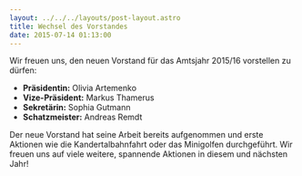```yaml
---
layout: ../../../layouts/post-layout.astro
title: Wechsel des Vorstandes
date: 2015-07-14 01:13:00
---
```


Wir freuen uns, den neuen Vorstand für das Amtsjahr 2015/16 vorstellen zu dürfen:

- **Präsidentin:** Olivia Artemenko
- **Vize-Präsident:** Markus Thamerus
- **Sekretärin:** Sophia Gutmann
- **Schatzmeister:** Andreas Remdt

Der neue Vorstand hat seine Arbeit bereits aufgenommen und erste Aktionen wie die Kandertalbahnfahrt oder das Minigolfen durchgeführt. Wir freuen uns auf viele weitere, spannende Aktionen in diesem und nächsten Jahr!
